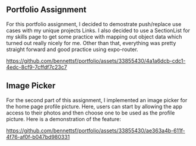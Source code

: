 
## Portfolio Assignment
For this portfolio assignment, I decided to demostrate push/replace use cases with my unique projects Links. I also decided to use a SectionList for my skills page to get some practice with mapping out object data which turned out really nicely for me. Other than that, everything was pretty straight forward and good practice using expo-router.

https://github.com/bennettsf/portfolio/assets/33855430/4a1a6dcb-cdc1-4edc-8cf9-7cffdf7c23c7

## Image Picker
For the second part of this assignment, I implemented an image picker for the home page profile picture. Here, users can start by allowing the app access to their photos and then choose one to be used as the profile picture. Here is a demonstration of the feature:

https://github.com/bennettsf/portfolio/assets/33855430/ae363a4b-611f-4f76-af0f-b047bd980331


